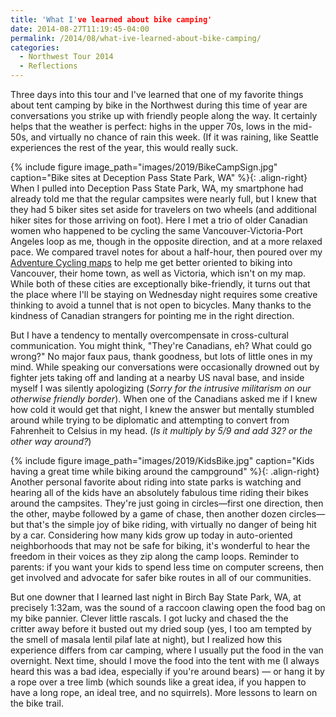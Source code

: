 ```yaml
---
title: 'What I've learned about bike camping'
date: 2014-08-27T11:19:45-04:00
permalink: /2014/08/what-ive-learned-about-bike-camping/
categories:
  - Northwest Tour 2014
  - Reflections
---
```

Three days into this tour and I've learned that one of my favorite things about tent camping by bike in the Northwest during this time of year are conversations you strike up with friendly people along the way. It certainly helps that the weather is perfect: highs in the upper 70s, lows in the mid-50s, and virtually no chance of rain this week. (If it was raining, like Seattle experiences the rest of the year, this would really suck.

{% include figure image_path="images/2019/BikeCampSign.jpg" caption="Bike sites at Deception Pass State Park, WA" %}{: .align-right}
When I pulled into Deception Pass State Park, WA, my smartphone had already told me that the regular campsites were nearly full, but I knew that they had 5 biker sites set aside for travelers on two wheels (and additional hiker sites for those arriving on foot). Here I met a trio of older Canadian women who happened to be cycling the same Vancouver-Victoria-Port Angeles loop as me, though in the opposite direction, and at a more relaxed pace. We compared travel notes for about a half-hour, then poured over my [Adventure Cycling maps](http://www.adventurecycling.org/) to help me get better oriented to biking into Vancouver, their home town, as well as Victoria, which isn't on my map. While both of these cities are exceptionally bike-friendly, it turns out that the place where I'll be staying on Wednesday night requires some creative thinking to avoid a tunnel that is not open to bicycles. Many thanks to the kindness of Canadian strangers for pointing me in the right direction.

But I have a tendency to mentally overcompensate in cross-cultural communication. You might think, "They're Canadians, eh? What could go wrong?" No major faux paus, thank goodness, but lots of little ones in my mind. While speaking our conversations were occasionally drowned out by fighter jets taking off and landing at a nearby US naval base, and inside myself I was silently apologizing (*Sorry for the intrusive militarism on our otherwise friendly border*). When one of the Canadians asked me if I knew how cold it would get that night, I knew the answer but mentally stumbled around while trying to be diplomatic and attempting to convert from Fahrenheit to Celsius in my head. (*Is it multiply by 5/9 and add 32? or the other way around?*)

{% include figure image_path="images/2019/KidsBike.jpg" caption="Kids having a great time while biking around the campground" %}{: .align-right}
Another personal favorite about riding into state parks is watching and hearing all of the kids have an absolutely fabulous time riding their bikes around the campsites. They're just going in circles—first one direction, then the other, maybe followed by a game of chase, then another dozen circles—but that's the simple joy of bike riding, with virtually no danger of being hit by a car. Considering how many kids grow up today in auto-oriented neighborhoods that may not be safe for biking, it's wonderful to hear the freedom in their voices as they zip along the camp loops. Reminder to parents: if you want your kids to spend less time on computer screens, then get involved and advocate for safer bike routes in all of our communities.

But one downer that I learned last night in Birch Bay State Park, WA, at precisely 1:32am, was the sound of a raccoon clawing open the food bag on my bike pannier. Clever little rascals. I got lucky and chased the the critter away before it busted out my dried soup (yes, I too am tempted by the smell of masala lentil pilaf late at night), but I realized how this experience differs from car camping, where I usually put the food in the van overnight. Next time, should I move the food into the tent with me (I always heard this was a bad idea, especially if you're around bears) &#8212; or hang it by a rope over a tree limb (which sounds like a great idea, if you happen to have a long rope, an ideal tree, and no squirrels). More lessons to learn on the bike trail.
